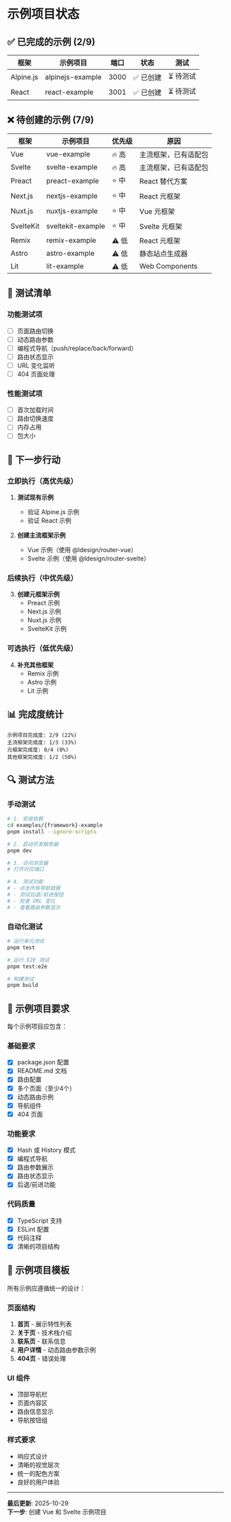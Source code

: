 # 示例项目状态

## ✅ 已完成的示例 (2/9)

| 框架 | 示例项目 | 端口 | 状态 | 测试 |
|------|---------|------|------|------|
| Alpine.js | alpinejs-example | 3000 | ✅ 已创建 | ⏳ 待测试 |
| React | react-example | 3001 | ✅ 已创建 | ⏳ 待测试 |

## ❌ 待创建的示例 (7/9)

| 框架 | 示例项目 | 优先级 | 原因 |
|------|---------|--------|------|
| Vue | vue-example | 🔥 高 | 主流框架，已有适配包 |
| Svelte | svelte-example | 🔥 高 | 主流框架，已有适配包 |
| Preact | preact-example | ⭐ 中 | React 替代方案 |
| Next.js | nextjs-example | ⭐ 中 | React 元框架 |
| Nuxt.js | nuxtjs-example | ⭐ 中 | Vue 元框架 |
| SvelteKit | sveltekit-example | ⭐ 中 | Svelte 元框架 |
| Remix | remix-example | ⚠️ 低 | React 元框架 |
| Astro | astro-example | ⚠️ 低 | 静态站点生成器 |
| Lit | lit-example | ⚠️ 低 | Web Components |

## 📝 测试清单

### 功能测试项
- [ ] 页面路由切换
- [ ] 动态路由参数
- [ ] 编程式导航（push/replace/back/forward）
- [ ] 路由状态显示
- [ ] URL 变化监听
- [ ] 404 页面处理

### 性能测试项
- [ ] 首次加载时间
- [ ] 路由切换速度
- [ ] 内存占用
- [ ] 包大小

## 🎯 下一步行动

### 立即执行（高优先级）
1. **测试现有示例**
   - 验证 Alpine.js 示例
   - 验证 React 示例
   
2. **创建主流框架示例**
   - Vue 示例（使用 @ldesign/router-vue）
   - Svelte 示例（使用 @ldesign/router-svelte）

### 后续执行（中优先级）
3. **创建元框架示例**
   - Preact 示例
   - Next.js 示例
   - Nuxt.js 示例
   - SvelteKit 示例

### 可选执行（低优先级）
4. **补充其他框架**
   - Remix 示例
   - Astro 示例
   - Lit 示例

## 📊 完成度统计

```
示例项目完成度: 2/9 (22%)
主流框架完成度: 1/3 (33%)
元框架完成度: 0/4 (0%)
其他框架完成度: 1/2 (50%)
```

## 🔍 测试方法

### 手动测试
```bash
# 1. 安装依赖
cd examples/{framework}-example
pnpm install --ignore-scripts

# 2. 启动开发服务器
pnpm dev

# 3. 访问浏览器
# 打开对应端口

# 4. 测试功能
# - 点击所有导航链接
# - 测试后退/前进按钮
# - 检查 URL 变化
# - 查看路由参数显示
```

### 自动化测试
```bash
# 运行单元测试
pnpm test

# 运行 E2E 测试
pnpm test:e2e

# 构建测试
pnpm build
```

## 📝 示例项目要求

每个示例项目应包含：

### 基础要求
- [x] package.json 配置
- [x] README.md 文档
- [x] 路由配置
- [x] 多个页面（至少4个）
- [x] 动态路由示例
- [x] 导航组件
- [x] 404 页面

### 功能要求
- [x] Hash 或 History 模式
- [x] 编程式导航
- [x] 路由参数展示
- [x] 路由状态显示
- [x] 后退/前进功能

### 代码质量
- [x] TypeScript 支持
- [x] ESLint 配置
- [x] 代码注释
- [x] 清晰的项目结构

## 🎨 示例项目模板

所有示例应遵循统一的设计：

### 页面结构
1. **首页** - 展示特性列表
2. **关于页** - 技术栈介绍
3. **联系页** - 联系信息
4. **用户详情** - 动态路由参数示例
5. **404页** - 错误处理

### UI 组件
- 顶部导航栏
- 页面内容区
- 路由信息显示
- 导航按钮组

### 样式要求
- 响应式设计
- 清晰的视觉层次
- 统一的配色方案
- 良好的用户体验

---

**最后更新**: 2025-10-29  
**下一步**: 创建 Vue 和 Svelte 示例项目
